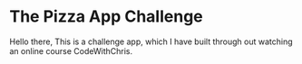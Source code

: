 # The Pizza App Challenge

Hello there,
This is a challenge app, which I have built through out watching an online course CodeWithChris.
